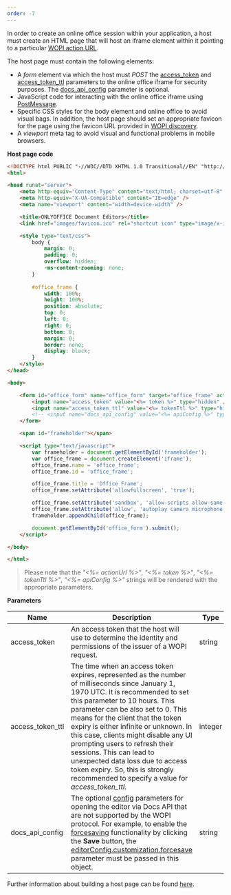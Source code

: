 ```yaml
---
order: -7
---
```


In order to create an online office session within your application, a host must create an HTML page that will host an iframe element within it pointing to a particular [WOPI action URL](../WOPI%20discovery/index.md#wopi-actions).

The host page must contain the following elements:

- A *form* element via which the host must *POST* the [access\_token](#parameters) and [access\_token\_ttl](#parameters) parameters to the online office iframe for security purposes. The [docs\_api\_config](#parameters) parameter is optional.
- JavaScript code for interacting with the online office iframe using [PostMessage](../PostMessage/index.md).
- Specific CSS styles for the body element and online office to avoid visual bags. In addition, the host page should set an appropriate favicon for the page using the favicon URL provided in [WOPI discovery](../WOPI%20discovery/index.md).
- A *viewport* meta tag to avoid visual and functional problems in mobile browsers.

**Host page code**

``` html
<!DOCTYPE html PUBLIC "-//W3C//DTD XHTML 1.0 Transitional//EN" "http://www.w3.org/TR/xhtml1/DTD/xhtml1-transitional.dtd">
<html>

<head runat="server">
    <meta http-equiv="Content-Type" content="text/html; charset=utf-8" />
    <meta http-equiv="X-UA-Compatible" content="IE=edge" />
    <meta name="viewport" content="width=device-width" />

    <title>ONLYOFFICE Document Editors</title>
    <link href="images/favicon.ico" rel="shortcut icon" type="image/x-icon" />

    <style type="text/css">
        body {
            margin: 0;
            padding: 0;
            overflow: hidden;
            -ms-content-zooming: none;
        }
        
        #office_frame {
            width: 100%;
            height: 100%;
            position: absolute;
            top: 0;
            left: 0;
            right: 0;
            bottom: 0;
            margin: 0;
            border: none;
            display: block;
        }
    </style>
</head>

<body>

    <form id="office_form" name="office_form" target="office_frame" action="<%= actionUrl %>" method="post">
        <input name="access_token" value="<%= token %>" type="hidden" />
        <input name="access_token_ttl" value="<%= tokenTtl %>" type="hidden" />
        <!-- <input name="docs_api_config" value="<%= apiConfig %>" type="hidden" /> -->
    </form>

    <span id="frameholder"></span>

    <script type="text/javascript">
        var frameholder = document.getElementById('frameholder');
        var office_frame = document.createElement('iframe');
        office_frame.name = 'office_frame';
        office_frame.id = 'office_frame';

        office_frame.title = 'Office Frame';
        office_frame.setAttribute('allowfullscreen', 'true');

        office_frame.setAttribute('sandbox', 'allow-scripts allow-same-origin allow-forms allow-popups allow-top-navigation allow-popups-to-escape-sandbox allow-downloads allow-modals');
        office_frame.setAttribute('allow', 'autoplay camera microphone display-capture');
        frameholder.appendChild(office_frame);

        document.getElementById('office_form').submit();
    </script>

</body>

</html>
```

> Please note that the *"<%= actionUrl %>"*, *"<%= token %>"*, *"<%= tokenTtl %>"*, *"<%= apiConfig %>"* strings will be rendered with the appropriate parameters.

**Parameters**

| Name               | Description                                                                                                                                                                                                                                                                                                                                                                                                                                                                                                                | Type    |
| ------------------ | -------------------------------------------------------------------------------------------------------------------------------------------------------------------------------------------------------------------------------------------------------------------------------------------------------------------------------------------------------------------------------------------------------------------------------------------------------------------------------------------------------------------------- | ------- |
| access\_token      | An access token that the host will use to determine the identity and permissions of the issuer of a WOPI request.                                                                                                                                                                                                                                                                                                                                                                                                          | string  |
| access\_token\_ttl | The time when an access token expires, represented as the number of milliseconds since January 1, 1970 UTC. It is recommended to set this parameter to 10 hours. This parameter can be also set to 0. This means for the client that the token expiry is either infinite or unknown. In this case, clients might disable any UI prompting users to refresh their sessions. This can lead to unexpected data loss due to access token expiry. So, this is strongly recommended to specify a value for *access\_token\_ttl*. | integer |
| docs\_api\_config  | The optional [config](../../Usage%20API/Config/index.md) parameters for opening the editor via Docs API that are not supported by the WOPI protocol. For example, to enable the [forcesaving](../../Get%20Started/How%20It%20Works/Saving%20file/index.md#force-saving) functionality by clicking the **Save** button, the [editorConfig.customization.forcesave](../../Usage%20API/Config/Editor/Customization/index.md#forcesave) parameter must be passed in this object.                                               | string  |

Further information about building a host page can be found [here](https://docs.microsoft.com/en-us/microsoft-365/cloud-storage-partner-program/online/hostpage).
